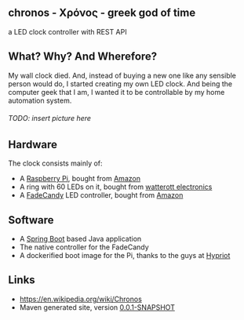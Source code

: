 ## chronos - Χρόνος - greek god of time

a LED clock controller with REST API

## What? Why? And Wherefore?

My wall clock died. And, instead of buying a new one like any sensible person would do,
I started creating my own LED clock. And being the computer geek that I am, I wanted it
to be controllable by my home automation system.

###### TODO: insert picture here


## Hardware

The clock consists mainly of:

* A [Raspberry Pi](https://www.raspberrypi.org/), bought from [Amazon](http://www.amazon.de/gp/product/B00T3BX0L8)
* A ring with 60 LEDs on it, bought from [watterott electronics](http://www.watterott.com/de/WS2812-RGB-Ring-60-Black-Edition)
* A [FadeCandy](http://www.misc.name/fadecandy/) LED controller, bought from [Amazon](http://www.amazon.de/gp/product/B00K02HWIG)

## Software

* A [Spring Boot](http://projects.spring.io/spring-boot/) based Java application
* The native controller for the FadeCandy
* A dockerified boot image for the Pi, thanks to the guys at [Hypriot](http://blog.hypriot.com/)

## Links

* https://en.wikipedia.org/wiki/Chronos
* Maven generated site, version [0.0.1-SNAPSHOT](https://hakan42.github.io/chronos/site/0.0.1-SNAPSHOT/)

